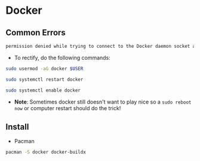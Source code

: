 # Docker 

## Common Errors
```txt
permission denied while trying to connect to the Docker daemon socket at unix:///var/run/docker.sock: Get "http://%2Fvar%2Frun%2Fdocker.sock/v1.24/images/json": dial unix /var/run/docker.sock: connect: permission denied
```

- To rectify, do the following commands:
```bash
sudo usermod -aG docker $USER

sudo systemctl restart docker

sudo systemctl enable docker
```

- **Note**: Sometimes docker still doesn't want to play nice so a `sudo reboot now` or computer restart should do the trick! 


## Install
- Pacman
```sh
pacman -S docker docker-buildx
```

